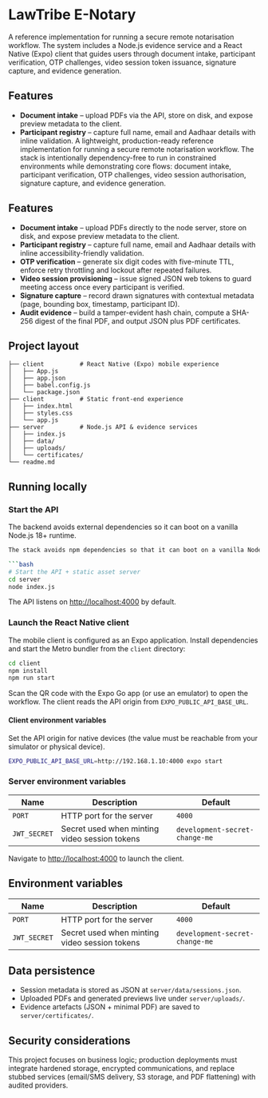 # LawTribe E-Notary

A reference implementation for running a secure remote notarisation workflow. The system includes a Node.js evidence service and a React Native (Expo) client that guides users through document intake, participant verification, OTP challenges, video session token issuance, signature capture, and evidence generation.

## Features

- **Document intake** – upload PDFs via the API, store on disk, and expose preview metadata to the client.
- **Participant registry** – capture full name, email and Aadhaar details with inline validation.
A lightweight, production-ready reference implementation for running a secure remote notarisation workflow. The stack is intentionally dependency-free to run in constrained environments while demonstrating core flows: document intake, participant verification, OTP challenges, video session authorisation, signature capture, and evidence generation.

## Features

- **Document intake** – upload PDFs directly to the node server, store on disk, and expose preview metadata to the client.
- **Participant registry** – capture full name, email and Aadhaar details with inline accessibility-friendly validation.
- **OTP verification** – generate six digit codes with five-minute TTL, enforce retry throttling and lockout after repeated failures.
- **Video session provisioning** – issue signed JSON web tokens to guard meeting access once every participant is verified.
- **Signature capture** – record drawn signatures with contextual metadata (page, bounding box, timestamp, participant ID).
- **Audit evidence** – build a tamper-evident hash chain, compute a SHA-256 digest of the final PDF, and output JSON plus PDF certificates.

## Project layout

```
├── client          # React Native (Expo) mobile experience
│   ├── App.js
│   ├── app.json
│   ├── babel.config.js
│   └── package.json
├── client          # Static front-end experience
│   ├── index.html
│   ├── styles.css
│   └── app.js
├── server          # Node.js API & evidence services
│   ├── index.js
│   ├── data/
│   ├── uploads/
│   └── certificates/
└── readme.md
```

## Running locally

### Start the API

The backend avoids external dependencies so it can boot on a vanilla Node.js 18+ runtime.

```bash
The stack avoids npm dependencies so that it can boot on a vanilla Node.js 18+ runtime.

```bash
# Start the API + static asset server
cd server
node index.js
```

The API listens on [http://localhost:4000](http://localhost:4000) by default.

### Launch the React Native client

The mobile client is configured as an Expo application. Install dependencies and start the Metro bundler from the `client` directory:

```bash
cd client
npm install
npm run start
```

Scan the QR code with the Expo Go app (or use an emulator) to open the workflow. The client reads the API origin from `EXPO_PUBLIC_API_BASE_URL`.

#### Client environment variables

Set the API origin for native devices (the value must be reachable from your simulator or physical device).

```bash
EXPO_PUBLIC_API_BASE_URL=http://192.168.1.10:4000 expo start
```

### Server environment variables

| Name         | Description                                           | Default                          |
| ------------ | ----------------------------------------------------- | -------------------------------- |
| `PORT`       | HTTP port for the server                              | `4000`                           |
| `JWT_SECRET` | Secret used when minting video session tokens         | `development-secret-change-me`   |
Navigate to [http://localhost:4000](http://localhost:4000) to launch the client.

## Environment variables

| Name        | Description                                                   | Default                      |
| ----------- | ------------------------------------------------------------- | ---------------------------- |
| `PORT`      | HTTP port for the server                                      | `4000`                       |
| `JWT_SECRET`| Secret used when minting video session tokens                 | `development-secret-change-me` |

## Data persistence

- Session metadata is stored as JSON at `server/data/sessions.json`.
- Uploaded PDFs and generated previews live under `server/uploads/`.
- Evidence artefacts (JSON + minimal PDF) are saved to `server/certificates/`.

## Security considerations

This project focuses on business logic; production deployments must integrate hardened storage, encrypted communications, and replace stubbed services (email/SMS delivery, S3 storage, and PDF flattening) with audited providers.
